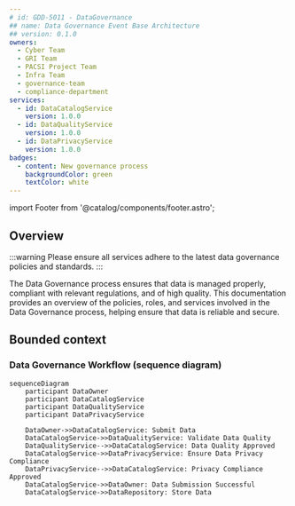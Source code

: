 ```yaml
---
# id: GDD-5011 - DataGovernance
## name: Data Governance Event Base Architecture
## version: 0.1.0
owners:
  - Cyber Team
  - GRI Team
  - PACSI Project Team
  - Infra Team
  - governance-team
  - compliance-department
services:
  - id: DataCatalogService
    version: 1.0.0
  - id: DataQualityService
    version: 1.0.0
  - id: DataPrivacyService
    version: 1.0.0
badges:
  - content: New governance process
    backgroundColor: green
    textColor: white
---
```


import Footer from '@catalog/components/footer.astro';

## Overview

:::warning
Please ensure all services adhere to the latest data governance policies and standards.
:::

The Data Governance process ensures that data is managed properly, compliant with relevant regulations, and of high quality. This documentation provides an overview of the policies, roles, and services involved in the Data Governance process, helping ensure that data is reliable and secure.

<Tiles>
    <Tile icon="ShieldCheckIcon" href="/docs/teams/governance-team" title="Contact the team" description="Any questions? Feel free to contact the governance team" />
    <Tile icon="DatabaseIcon" href={`/visualiser/domains/${frontmatter.id}/${frontmatter.version}`} title={`${frontmatter.services.length} services are involved in this process`} description="These services ensure data governance compliance" />
</Tiles>

## Bounded context

<NodeGraph />

### Data Governance Workflow (sequence diagram)

```mermaid
sequenceDiagram
    participant DataOwner
    participant DataCatalogService
    participant DataQualityService
    participant DataPrivacyService

    DataOwner->>DataCatalogService: Submit Data
    DataCatalogService->>DataQualityService: Validate Data Quality
    DataQualityService-->>DataCatalogService: Data Quality Approved
    DataCatalogService->>DataPrivacyService: Ensure Data Privacy Compliance
    DataPrivacyService-->>DataCatalogService: Privacy Compliance Approved
    DataCatalogService->>DataOwner: Data Submission Successful
    DataCatalogService->>DataRepository: Store Data
